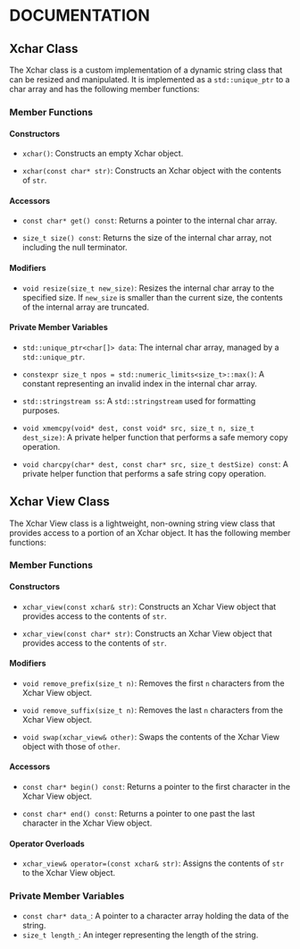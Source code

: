 # DOCUMENTATION

## Xchar Class

The Xchar class is a custom implementation of a dynamic string class that can be resized and manipulated. It is implemented as a `std::unique_ptr` to a char array and has the following member functions:

### Member Functions

#### Constructors

- `xchar()`: Constructs an empty Xchar object.

- `xchar(const char* str)`: Constructs an Xchar object with the contents of `str`.

#### Accessors

- `const char* get() const`: Returns a pointer to the internal char array.

- `size_t size() const`: Returns the size of the internal char array, not including the null terminator.

#### Modifiers

- `void resize(size_t new_size)`: Resizes the internal char array to the specified size. If `new_size` is smaller than the current size, the contents of the internal array are truncated.

#### Private Member Variables

- `std::unique_ptr<char[]> data`: The internal char array, managed by a `std::unique_ptr`.

- `constexpr size_t npos = std::numeric_limits<size_t>::max()`: A constant representing an invalid index in the internal char array.

- `std::stringstream ss`: A `std::stringstream` used for formatting purposes.

- `void xmemcpy(void* dest, const void* src, size_t n, size_t dest_size)`: A private helper function that performs a safe memory copy operation.

- `void charcpy(char* dest, const char* src, size_t destSize) const`: A private helper function that performs a safe string copy operation.

## Xchar View Class

The Xchar View class is a lightweight, non-owning string view class that provides access to a portion of an Xchar object. It has the following member functions:

### Member Functions

#### Constructors

- `xchar_view(const xchar& str)`: Constructs an Xchar View object that provides access to the contents of `str`.

- `xchar_view(const char* str)`: Constructs an Xchar View object that provides access to the contents of `str`.

#### Modifiers

- `void remove_prefix(size_t n)`: Removes the first `n` characters from the Xchar View object.

- `void remove_suffix(size_t n)`: Removes the last `n` characters from the Xchar View object.

- `void swap(xchar_view& other)`: Swaps the contents of the Xchar View object with those of `other`.

#### Accessors

- `const char* begin() const`: Returns a pointer to the first character in the Xchar View object.

- `const char* end() const`: Returns a pointer to one past the last character in the Xchar View object.

#### Operator Overloads

- `xchar_view& operator=(const xchar& str)`: Assigns the contents of `str` to the Xchar View object.

### Private Member Variables
- `const char* data_`: A pointer to a character array holding the data of the string.
- `size_t length_`: An integer representing the length of the string.
